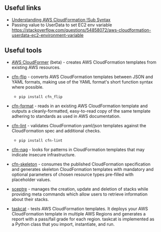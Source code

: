 ## Useful links

* [Understanding AWS CloudFormation !Sub Syntax](https://www.fischco.org/technica/2017/cloud-formation-sub/)
* Passing value to UserData to set EC2 env variable https://stackoverflow.com/questions/54858072/aws-cloudformation-userdata-ec2-environment-variable

## Useful tools

* [AWS CloudFormer](https://docs.aws.amazon.com/AWSCloudFormation/latest/UserGuide/cfn-using-cloudformer.html)
 (beta) - creates AWS CloudFormation templates from existing AWS resources.

* [cfn-flip](https://github.com/awslabs/aws-cfn-template-flip) -
  converts AWS CloudFormation templates between JSON and YAML formats, making use of the YAML format's short function
  syntax where possible.
  - `pip install cfn_flip`

* [cfn-format](https://github.com/awslabs/aws-cloudformation-template-formatter) -
  reads in an existing AWS CloudFormation template and outputs a cleanly-formatted, easy-to-read copy of the same
  template adhering to standards as used in AWS documentation.

* [cfn-lint](https://github.com/aws-cloudformation/cfn-python-lint) -
  validates CloudFormation yaml/json templates against the CloudFormation spec and additional checks.
  - `pip install cfn-lint`

* [cfn-nag](https://github.com/stelligent/cfn_nag) -
  looks for patterns in CloudFormation templates that may indicate insecure infrastructure.

* [cfn-skeleton](https://github.com/awslabs/aws-cloudformation-template-builder) -
  consumes the published CloudFormation specification and generates skeleton CloudFormation templates with mandatory
  and optional parameters of chosen resource types pre-filled with placeholder values.

* [sceptre](https://sceptre.cloudreach.com/) -
  manages the creation, update and deletion of stacks while providing meta commands which allow users to retrieve
  information about their stacks.

* [taskcat](https://github.com/aws-quickstart/taskcat) -
  tests AWS CloudFormation templates. It deploys your AWS CloudFormation template in multiple AWS Regions and
  generates a report with a pass/fail grade for each region.
  taskcat is implemented as a Python class that you import, instantiate, and run.

